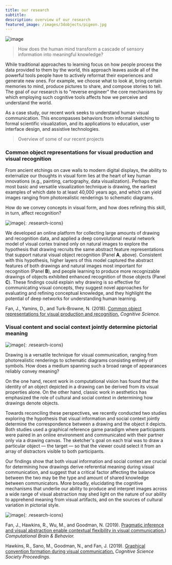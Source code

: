 ```yaml
---
title: our research 
subtitle: 
description: overview of our research
featured_image: /images/3dobjects/pigeon.jpg
---
```


![image]({{site.baseurl}}/images/bulawsky/black2.jpg)

> How does the human mind transform a cascade of sensory information into meaningful knowledge? 

While traditional approaches to learning focus on how people process the data provided to them by the world, this approach leaves aside all of the powerful tools people have to actively reformat their experiences and generate new ones. For example, we choose what to look at, bring certain memories to mind, produce pictures to share, and compose stories to tell. The goal of our research is to "reverse engineer" the core mechanisms by which employing such cognitive tools affects how we perceive and understand the world.

As a case study, our recent work seeks to understand human visual communication. This encompasses behaviors from informal sketching to formal scientific visualization, and its applications to education, user interface design, and assistive technologies.

> Overview of some of our recent projects

### Common object representations for visual production and visual recognition

From ancient etchings on cave walls to modern digital displays, the ability to externalize our thoughts in visual form lies at the heart of key human innovations (e.g., painting, cartography, data visualization). 
Perhaps the most basic and versatile visualization technique is drawing, the earliest examples of which date to at least 40,000 years ago, and which can yield images ranging from photorealistic renderings to schematic diagrams. 

How do we convey concepts in visual form, and how does refining this skill, in turn, affect recognition? 

![image]({{site.baseurl}}/images/research/model_features_learning.png){: .research-icons}

We developed an online platform for collecting large amounts of drawing and recognition data, and applied a deep convolutional neural network model of visual cortex trained only on natural images to explore the hypothesis that drawing recruits the same abstract feature representations that support natural visual object recognition (Panel **A**, above). 
Consistent with this hypothesis, higher layers of this model captured the abstract features of both drawings and natural images most important for recognition (Panel **B**), and people
learning to produce more recognizable drawings of objects exhibited enhanced recognition of
those objects (Panel **C**). 
These findings could explain why drawing is so effective for communicating visual
concepts, they suggest novel approaches for evaluating and refining conceptual knowledge, and
they highlight the potential of deep networks for understanding human learning.


Fan, J., Yamins, D., and Turk-Browne, N. (2018). [Common object representations for visual production and recognition.](https://cogtoolslab.github.io/pdf/fan_cs_2018.pdf) _Cognitive Science._ 

### Visual content and social context jointly determine pictorial meaning

![image]({{site.baseurl}}/images/research/sketch_gallery.png){: .research-icons}

Drawing is a versatile technique for visual communication, ranging from photorealistic renderings to schematic diagrams consisting entirely of symbols. How does a medium spanning such a broad range of appearances reliably convey meaning?

On the one hand, recent work in computational vision has found that the identity of an object depicted in a drawing can be derived from its visual properties alone. On the other hand, classic work in aesthetics has emphasized the role of cultural and social context in determining how drawings denote objects. 

Towards reconciling these perspectives, we recently conducted two studies exploring the hypothesis that visual information and social context jointly determine the correspondence between a drawing and the object it depicts. Both studies used a graphical reference game paradigm where participants were paired in an online environment and communicated with their partner only via a drawing canvas. The sketcher's goal on each trial was to draw a particular object — the target — so that the viewer could select it from an array of distractors visible to both participants. 

Our findings show that both visual information and social context are crucial for determining how drawings derive referential meaning during visual communication, and suggest that a critical factor affecting the balance between the two may be the type and amount of shared knowledge between communicators. More broadly, elucidating the cognitive mechanisms that underlie our ability to produce and interpret images across a wide range of visual abstraction may shed light on the nature of our ability to apprehend meaning from visual artifacts, and on the sources of cultural variation in pictorial style.

![image]({{site.baseurl}}/images/research/repeated_reference.png){: .research-icons}

Fan, J., Hawkins, R., Wu, M., and Goodman, N. (2019). [Pragmatic inference and visual abstraction enable contextual flexibility in visual communication.](https://cogtoolslab.github.io/pdf/fan_context_ms.pdf)) _Computational Brain & Behavior._

Hawkins, R., Sano, M., Goodman, N., and Fan, J. (2019). [Graphical convention formation during visual communication.](https://cogtoolslab.github.io/pdf/hawkinssano_cogsci_2019.pdf) _Cognitive Science Society Proceedings._


<!-- My empirical work explores how informal sketching in particular can open a wide window into how perception, action planning, and social cognition functionally interact in the brain, leading to a more unified understanding of how multiple neural systems are coordinated during complex, natural behaviors.

My computational work focuses on building algorithms that perform realistically complex tasks, such as real-time visual communication — also validated against detailed measurements of behavior and neural function.

In the long term, this approach aims to: (1) accelerate scientific progress by providing in silico substrates for investigating how large-scale brain systems are altered by development, learning, and disease; and (2) develop engineering applications, including more intuitive, interactive visualization tools for education and research, as well as assistive technologies for individuals with communication difficulties. -->



